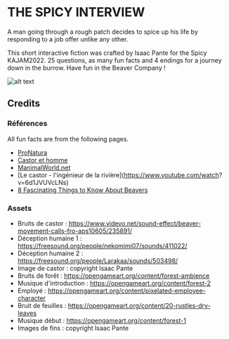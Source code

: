 # THE SPICY INTERVIEW

A man going through a rough patch decides to spice up his life by responding to a job offer unlike any other.

This short interactive fiction was crafted by Isaac Pante for the Spicy KAJAM2022. 25 questions, as many fun facts and 4 endings for a journey down in the burrow. Have fun in the Beaver Company !

![alt text](https://github.com/isaacpante/the-spicy-interview/blob/main/assets/images/illustration.png?raw=true)

## Credits

### Références

All fun facts are from the following pages.

-  [ProNatura](https://www.pronatura.ch/fr/dico-castor)
-  [Castor et homme](http://www.castorethomme.org/)
-  [ManimalWorld.net](https://www.manimalworld.net/pages/castoridae/castor.html)
-  [Le castor - l'ingénieur de la rivière](https://www.youtube.com/watch?
   v=6d1JVUVcLNs)
-  [8 Fascinating Things to Know About Beavers](https://www.treehugger.com/beavers-things-know-about-natures-landscape-engineers-4863345)

### Assets

-  Bruits de castor : https://www.videvo.net/sound-effect/beaver-movement-calls-fro-aps10605/235891/
-  Déception humaine 1 : https://freesound.org/people/nekomimi07/sounds/411022/
-  Déception humaine 2 : https://freesound.org/people/Larakaa/sounds/503498/
-  Image de castor : copyright Isaac Pante
-  Bruits de forêt : https://opengameart.org/content/forest-ambience
-  Musique d'introduction : https://opengameart.org/content/forest-2
-  Employé : https://opengameart.org/content/pixelated-employee-character
-  Bruit de feuilles : https://opengameart.org/content/20-rustles-dry-leaves
-  Musique début : https://opengameart.org/content/forest-1
-  Images de fins : copyright Isaac Pante
